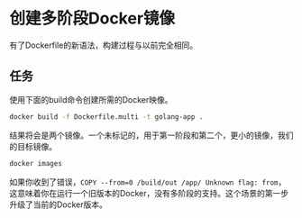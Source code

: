 # 创建多阶段Docker镜像
有了Dockerfile的新语法，构建过程与以前完全相同。

## 任务
使用下面的build命令创建所需的Docker映像。

```bash
docker build -f Dockerfile.multi -t golang-app .
```
结果将会是两个镜像。一个未标记的，用于第一阶段和第二个，更小的镜像，我们的目标镜像。
```bash
docker images
```
如果你收到了错误，`COPY --from=0 /build/out /app/ Unknown flag: from`，这意味着你在运行一个旧版本的Docker，没有多阶段的支持。这个场景的第一步升级了当前的Docker版本。